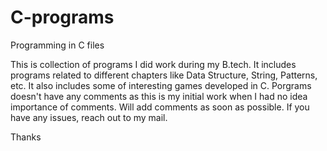 # C-programs
Programming in C files

This is collection of programs I did work during my B.tech. It includes programs related to different chapters like Data Structure, String, Patterns, etc.
It also includes some of interesting games developed in C.
Porgrams doesn't have any comments as this is my initial work when I had no idea importance of comments. Will add comments as soon as possible. 
If you have any issues, reach out to my mail.

Thanks
